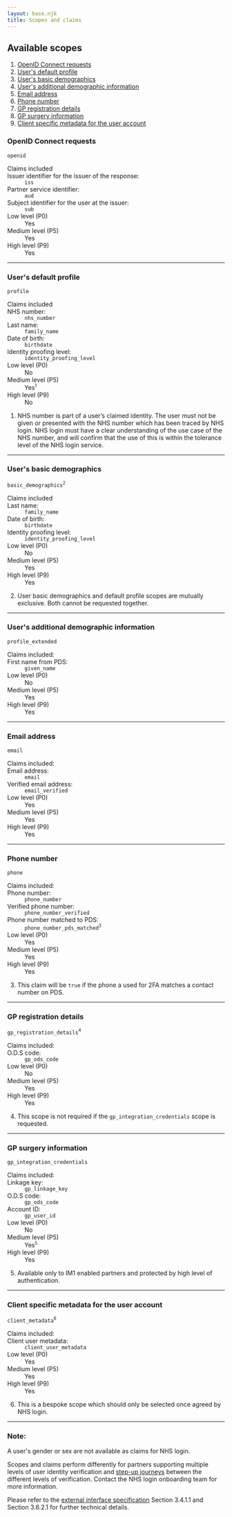 ```yaml
---
layout: base.njk
title: Scopes and claims
---
```


<nav class="nhsuk-contents-list" role="navigation" aria-label="Available scopes">
  <h2>Available scopes</h2>
  <ol class="nhsuk-contents-list__list">
    <li class="nhsuk-contents-list__item">
      <a class="nhsuk-contents-list__link" href="/nhslogin/scopes-and-claims#openid">OpenID Connect requests</a>
    </li>
    <li class="nhsuk-contents-list__item">
      <a class="nhsuk-contents-list__link" href="/nhslogin/scopes-and-claims#profile">User's default profile</a>
    </li>
    <li class="nhsuk-contents-list__item">
      <a class="nhsuk-contents-list__link" href="/nhslogin/scopes-and-claims#basic_demographics">User's basic demographics</a>
    </li>
    <li class="nhsuk-contents-list__item">
      <a class="nhsuk-contents-list__link" href="/nhslogin/scopes-and-claims#profile_extended">User's additional demographic information</a>
    </li>
    <li class="nhsuk-contents-list__item">
      <a class="nhsuk-contents-list__link" href="/nhslogin/scopes-and-claims#email">Email address</a>
    </li>
    <li class="nhsuk-contents-list__item">
      <a class="nhsuk-contents-list__link" href="/nhslogin/scopes-and-claims#phone">Phone number</a>
    </li>
    <li class="nhsuk-contents-list__item">
      <a class="nhsuk-contents-list__link" href="/nhslogin/scopes-and-claims#gp_registration_details">GP registration details</a>
    </li>
    <li class="nhsuk-contents-list__item">
      <a class="nhsuk-contents-list__link" href="/nhslogin/scopes-and-claims#gp_integration_credentials">GP surgery information</a>
    </li>
    <li class="nhsuk-contents-list__item">
      <a class="nhsuk-contents-list__link" href="/nhslogin/scopes-and-claims#client_metadata">Client specific metadata for the user account</a>
    </li>
  </ol>
</nav>


<h3 id="openid">OpenID Connect requests</h3>

<code>openid</code>

<dl class="nhsuk-summary-list">

  <div class="nhsuk-summary-list__row">
    <dt class="nhsuk-summary-list__key">
        Claims included
    </dt>
    <dt class="nhsuk-summary-list__value">
        Issuer identifier for the issuer of the response:
    </dt>
    <dd class="nhsuk-summary-list__value">
        <code>iss</code>
    </dd>
  </div>

  <div class="nhsuk-summary-list__row">
    <dt class="nhsuk-summary-list__key">
    </dt>
    <dt class="nhsuk-summary-list__value">
        Partner service identifier:
    </dt>
    <dd class="nhsuk-summary-list__value">
        <code>aud</code>
    </dd>
  </div>

  <div class="nhsuk-summary-list__row">
    <dt class="nhsuk-summary-list__key">
    </dt>
    <dt class="nhsuk-summary-list__value">
        Subject identifier for the user at the issuer:
    </dt>
    <dd class="nhsuk-summary-list__value">
         <code>sub</code>
    </dd>
  </div>

  <div class="nhsuk-summary-list__row">
    <dt class="nhsuk-summary-list__key">
      Low level (P0)
    </dt>
        <dt class="nhsuk-summary-list__value">
        </dt>
    <dd class="nhsuk-summary-list__value">
      Yes
    </dd>
  </div>

  <div class="nhsuk-summary-list__row">
    <dt class="nhsuk-summary-list__key">
      Medium level (P5)
    </dt>
            <dt class="nhsuk-summary-list__value">
        </dt>
    <dd class="nhsuk-summary-list__value">
      Yes
    </dd>
  </div>

  <div class="nhsuk-summary-list__row">
    <dt class="nhsuk-summary-list__key">
      High level (P9)
    </dt>
            <dt class="nhsuk-summary-list__value">
        </dt>
    <dd class="nhsuk-summary-list__value">
      Yes
    </dd>
  </div>

</dl>


<hr class="nhsuk-section-break nhsuk-section-break--l">



<h3 id="profile">User's default profile</h3>

<code>profile</code>

<dl class="nhsuk-summary-list">

  <div class="nhsuk-summary-list__row">
    <dt class="nhsuk-summary-list__key">
        Claims included
    </dt>
    <dt class="nhsuk-summary-list__value">
        NHS number:
    </dt>
    <dd class="nhsuk-summary-list__value">
        <code>nhs_number</code>
    </dd>
  </div>

  <div class="nhsuk-summary-list__row">
    <dt class="nhsuk-summary-list__key">
    </dt>
    <dt class="nhsuk-summary-list__value">
        Last name:
    </dt>
    <dd class="nhsuk-summary-list__value">
        <code>family_name</code>
    </dd>
  </div>

  <div class="nhsuk-summary-list__row">
    <dt class="nhsuk-summary-list__key">
    </dt>
    <dt class="nhsuk-summary-list__value">
        Date of birth:
    </dt>
    <dd class="nhsuk-summary-list__value">
         <code>birthdate</code>
    </dd>
  </div>

  <div class="nhsuk-summary-list__row">
    <dt class="nhsuk-summary-list__key">
    </dt>
    <dt class="nhsuk-summary-list__value">
        Identity proofing level:
    </dt>
    <dd class="nhsuk-summary-list__value">
         <code>identity_proofing_level</code>
    </dd>
  </div>

  <div class="nhsuk-summary-list__row">
    <dt class="nhsuk-summary-list__key">
      Low level (P0)
    </dt>
        <dt class="nhsuk-summary-list__value">
        </dt>
    <dd class="nhsuk-summary-list__value">
      No
    </dd>
  </div>

  <div class="nhsuk-summary-list__row">
    <dt class="nhsuk-summary-list__key">
      Medium level (P5)
    </dt>
            <dt class="nhsuk-summary-list__value">
        </dt>
    <dd class="nhsuk-summary-list__value">
      Yes<span style="vertical-align:super;font-size:70%">1</span>
    </dd>
  </div>

  <div class="nhsuk-summary-list__row">
    <dt class="nhsuk-summary-list__key">
      High level (P9)
    </dt>
            <dt class="nhsuk-summary-list__value">
        </dt>
    <dd class="nhsuk-summary-list__value">
      No
    </dd>
  </div>

</dl>

1. NHS number is part of a user’s claimed identity. The user must not be given or presented with the NHS number which has been traced by NHS login. NHS login must have a clear understanding of the use case of the NHS number, and will confirm that the use of this is within the tolerance level of the NHS login service.


<hr class="nhsuk-section-break nhsuk-section-break--l">

<h3 id="basic_demographics">User's basic demographics</h3>

<code>basic_demographics</code><span style="vertical-align:super;font-size:70%">2</span>

<dl class="nhsuk-summary-list">

  <div class="nhsuk-summary-list__row">
    <dt class="nhsuk-summary-list__key">
            Claims included
    </dt>
    <dt class="nhsuk-summary-list__value">
        Last name:
    </dt>
    <dd class="nhsuk-summary-list__value">
        <code>family_name</code>
    </dd>
  </div>

  <div class="nhsuk-summary-list__row">
    <dt class="nhsuk-summary-list__key">
    </dt>
    <dt class="nhsuk-summary-list__value">
        Date of birth:
    </dt>
    <dd class="nhsuk-summary-list__value">
         <code>birthdate</code>
    </dd>
  </div>

  <div class="nhsuk-summary-list__row">
    <dt class="nhsuk-summary-list__key">
    </dt>
    <dt class="nhsuk-summary-list__value">
        Identity proofing level:
    </dt>
    <dd class="nhsuk-summary-list__value">
         <code>identity_proofing_level</code>
    </dd>
  </div>

  <div class="nhsuk-summary-list__row">
    <dt class="nhsuk-summary-list__key">
      Low level (P0)
    </dt>
        <dt class="nhsuk-summary-list__value">
        </dt>
    <dd class="nhsuk-summary-list__value">
      No
    </dd>
  </div>

  <div class="nhsuk-summary-list__row">
    <dt class="nhsuk-summary-list__key">
      Medium level (P5)
    </dt>
            <dt class="nhsuk-summary-list__value">
        </dt>
    <dd class="nhsuk-summary-list__value">
      Yes
    </dd>
  </div>

  <div class="nhsuk-summary-list__row">
    <dt class="nhsuk-summary-list__key">
      High level (P9)
    </dt>
            <dt class="nhsuk-summary-list__value">
        </dt>
    <dd class="nhsuk-summary-list__value">
      Yes
    </dd>
  </div>

</dl>

2. User basic demographics and default profile scopes are mutually exclusive. Both cannot be requested together.

<hr class="nhsuk-section-break nhsuk-section-break--l">


<h3 id="profile_extended">User's additional demographic information</h3>

<code>profile_extended</code>

<dl class="nhsuk-summary-list">

  <div class="nhsuk-summary-list__row">
    <dt class="nhsuk-summary-list__key">
        Claims included:
    </dt>
    <dt class="nhsuk-summary-list__value">
        First name from PDS:
    </dt>
    <dd class="nhsuk-summary-list__value">
        <code>given_name</code>
    </dd>
  </div>

  <div class="nhsuk-summary-list__row">
    <dt class="nhsuk-summary-list__key">
      Low level (P0)
    </dt>
        <dt class="nhsuk-summary-list__value">
        </dt>
    <dd class="nhsuk-summary-list__value">
      No
    </dd>
  </div>

  <div class="nhsuk-summary-list__row">
    <dt class="nhsuk-summary-list__key">
      Medium level (P5)
    </dt>
            <dt class="nhsuk-summary-list__value">
        </dt>
    <dd class="nhsuk-summary-list__value">
      Yes
    </dd>
  </div>

  <div class="nhsuk-summary-list__row">
    <dt class="nhsuk-summary-list__key">
      High level (P9)
    </dt>
            <dt class="nhsuk-summary-list__value">
        </dt>
    <dd class="nhsuk-summary-list__value">
      Yes
    </dd>
  </div>

</dl>



<hr class="nhsuk-section-break nhsuk-section-break--l">


<h3 id="email">Email address</h3>

<code>email</code>

<dl class="nhsuk-summary-list">

  <div class="nhsuk-summary-list__row">
    <dt class="nhsuk-summary-list__key">
        Claims included:
    </dt>
    <dt class="nhsuk-summary-list__value">
        Email address:
    </dt>
    <dd class="nhsuk-summary-list__value">
        <code>email</code>
    </dd>
  </div>

<div class="nhsuk-summary-list__row">
    <dt class="nhsuk-summary-list__key">
    </dt>
    <dt class="nhsuk-summary-list__value">
        Verified email address:
    </dt>
    <dd class="nhsuk-summary-list__value">
        <code>email_verified</code>
    </dd>
  </div>


  <div class="nhsuk-summary-list__row">
    <dt class="nhsuk-summary-list__key">
      Low level (P0)
    </dt>
        <dt class="nhsuk-summary-list__value">
        </dt>
    <dd class="nhsuk-summary-list__value">
      Yes
    </dd>
  </div>

  <div class="nhsuk-summary-list__row">
    <dt class="nhsuk-summary-list__key">
      Medium level (P5)
    </dt>
            <dt class="nhsuk-summary-list__value">
        </dt>
    <dd class="nhsuk-summary-list__value">
      Yes
    </dd>
  </div>

  <div class="nhsuk-summary-list__row">
    <dt class="nhsuk-summary-list__key">
      High level (P9)
    </dt>
            <dt class="nhsuk-summary-list__value">
        </dt>
    <dd class="nhsuk-summary-list__value">
      Yes
    </dd>
  </div>

</dl>

<hr class="nhsuk-section-break nhsuk-section-break--l">



<h3 id="phone">Phone number</h3>

<code>phone</code>

<dl class="nhsuk-summary-list">

  <div class="nhsuk-summary-list__row">
    <dt class="nhsuk-summary-list__key">
        Claims included:
    </dt>
    <dt class="nhsuk-summary-list__value">
        Phone number:
    </dt>
    <dd class="nhsuk-summary-list__value">
        <code>phone_number</code>
    </dd>
  </div>

<div class="nhsuk-summary-list__row">
    <dt class="nhsuk-summary-list__key">
    </dt>
    <dt class="nhsuk-summary-list__value">
        Verified phone number:
    </dt>
    <dd class="nhsuk-summary-list__value">
        <code>phone_number_verified</code>
    </dd>
  </div>

<div class="nhsuk-summary-list__row">
    <dt class="nhsuk-summary-list__key">
    </dt>
    <dt class="nhsuk-summary-list__value">
        Phone number matched to PDS:
    </dt>
    <dd class="nhsuk-summary-list__value">
        <code>phone_number_pds_matched</code><span style="vertical-align:super;font-size:70%">3</span>
    </dd>
  </div>

  <div class="nhsuk-summary-list__row">
    <dt class="nhsuk-summary-list__key">
      Low level (P0)
    </dt>
        <dt class="nhsuk-summary-list__value">
        </dt>
    <dd class="nhsuk-summary-list__value">
      Yes
    </dd>
  </div>

  <div class="nhsuk-summary-list__row">
    <dt class="nhsuk-summary-list__key">
      Medium level (P5)
    </dt>
            <dt class="nhsuk-summary-list__value">
        </dt>
    <dd class="nhsuk-summary-list__value">
      Yes
    </dd>
  </div>

  <div class="nhsuk-summary-list__row">
    <dt class="nhsuk-summary-list__key">
      High level (P9)
    </dt>
            <dt class="nhsuk-summary-list__value">
        </dt>
    <dd class="nhsuk-summary-list__value">
      Yes
    </dd>
  </div>

</dl>

3. This claim  will be `true` if the phone a used for 2FA matches a contact number on PDS.


<hr class="nhsuk-section-break nhsuk-section-break--l">



<h3 id="gp_registration_details">GP registration details</h3>

<code>gp_registration_details</code><span style="vertical-align:super;font-size:70%">4</span>

<dl class="nhsuk-summary-list">

  <div class="nhsuk-summary-list__row">
    <dt class="nhsuk-summary-list__key">
        Claims included:
    </dt>
    <dt class="nhsuk-summary-list__value">
        O.D.S code:
    </dt>
    <dd class="nhsuk-summary-list__value">
        <code>gp_ods_code</code>
    </dd>
  </div>

  <div class="nhsuk-summary-list__row">
    <dt class="nhsuk-summary-list__key">
      Low level (P0)
    </dt>
        <dt class="nhsuk-summary-list__value">
        </dt>
    <dd class="nhsuk-summary-list__value">
      No
    </dd>
  </div>

  <div class="nhsuk-summary-list__row">
    <dt class="nhsuk-summary-list__key">
      Medium level (P5)
    </dt>
            <dt class="nhsuk-summary-list__value">
        </dt>
    <dd class="nhsuk-summary-list__value">
      Yes
    </dd>
  </div>

  <div class="nhsuk-summary-list__row">
    <dt class="nhsuk-summary-list__key">
      High level (P9)
    </dt>
            <dt class="nhsuk-summary-list__value">
        </dt>
    <dd class="nhsuk-summary-list__value">
      Yes
    </dd>
  </div>

</dl>

4. This scope is not required if the `gp_integration_credentials` scope is requested.


<hr class="nhsuk-section-break nhsuk-section-break--l">


<h3 id="gp_integration_credentials">GP surgery information</h3>

<code>gp_integration_credentials</code>

<dl class="nhsuk-summary-list">

  <div class="nhsuk-summary-list__row">
    <dt class="nhsuk-summary-list__key">
        Claims included:
    </dt>
    <dt class="nhsuk-summary-list__value">
        Linkage key: 
    </dt>
    <dd class="nhsuk-summary-list__value">
        <code>gp_linkage_key</code>
    </dd>
  </div>

<div class="nhsuk-summary-list__row">
    <dt class="nhsuk-summary-list__key">
    </dt>
    <dt class="nhsuk-summary-list__value">
        O.D.S code:
    </dt>
    <dd class="nhsuk-summary-list__value">
        <code>gp_ods_code</code>
    </dd>
  </div>

<div class="nhsuk-summary-list__row">
    <dt class="nhsuk-summary-list__key">
    </dt>
    <dt class="nhsuk-summary-list__value">
        Account ID:
    </dt>
    <dd class="nhsuk-summary-list__value">
        <code>gp_user_id</code>
    </dd>
  </div>

  <div class="nhsuk-summary-list__row">
    <dt class="nhsuk-summary-list__key">
      Low level (P0)
    </dt>
        <dt class="nhsuk-summary-list__value">
        </dt>
    <dd class="nhsuk-summary-list__value">
      No
    </dd>
  </div>

  <div class="nhsuk-summary-list__row">
    <dt class="nhsuk-summary-list__key">
      Medium level (P5)
    </dt>
            <dt class="nhsuk-summary-list__value">
        </dt>
    <dd class="nhsuk-summary-list__value">
      Yes<span style="vertical-align:super;font-size:70%">5</span>
    </dd>
  </div>

  <div class="nhsuk-summary-list__row">
    <dt class="nhsuk-summary-list__key">
      High level (P9)
    </dt>
            <dt class="nhsuk-summary-list__value">
        </dt>
    <dd class="nhsuk-summary-list__value">
      Yes
    </dd>
  </div>

</dl>

5. Available only to IM1 enabled partners and protected by high level of authentication.



<hr class="nhsuk-section-break nhsuk-section-break--l">


<h3 id="client_metadata">Client specific metadata for the user account</h3>

<code>client_metadata</code><span style="vertical-align:super;font-size:70%">6</span>

<dl class="nhsuk-summary-list">

  <div class="nhsuk-summary-list__row">
    <dt class="nhsuk-summary-list__key">
        Claims included:
    </dt>
    <dt class="nhsuk-summary-list__value">
        Client user metadata:
    </dt>
    <dd class="nhsuk-summary-list__value">
        <code>client_user_metadata</code>
    </dd>
  </div>

  <div class="nhsuk-summary-list__row">
    <dt class="nhsuk-summary-list__key">
      Low level (P0)
    </dt>
        <dt class="nhsuk-summary-list__value">
        </dt>
    <dd class="nhsuk-summary-list__value">
      Yes
    </dd>
  </div>

  <div class="nhsuk-summary-list__row">
    <dt class="nhsuk-summary-list__key">
      Medium level (P5)
    </dt>
            <dt class="nhsuk-summary-list__value">
        </dt>
    <dd class="nhsuk-summary-list__value">
      Yes
    </dd>
  </div>

  <div class="nhsuk-summary-list__row">
    <dt class="nhsuk-summary-list__key">
      High level (P9)
    </dt>
            <dt class="nhsuk-summary-list__value">
        </dt>
    <dd class="nhsuk-summary-list__value">
      Yes
    </dd>
  </div>

</dl>

6. This is a bespoke scope which should only be selected once agreed by NHS login.


<hr class="nhsuk-section-break nhsuk-section-break--l">



### Note:

A user's gender or sex are not available as claims for NHS login.

Scopes and claims perform differently for partners supporting multiple levels of user identity verification and [step-up journeys](https://nhsconnect.github.io/nhslogin/step-up-p5-p9/) between the different levels of verification. Contact the NHS login onboarding team for more information.

Please refer to the [external interface specification](https://nhsconnect.github.io/nhslogin/interface-spec-doc/) Section 3.4.1.1  and Section 3.6.2.1 for further technical details.

